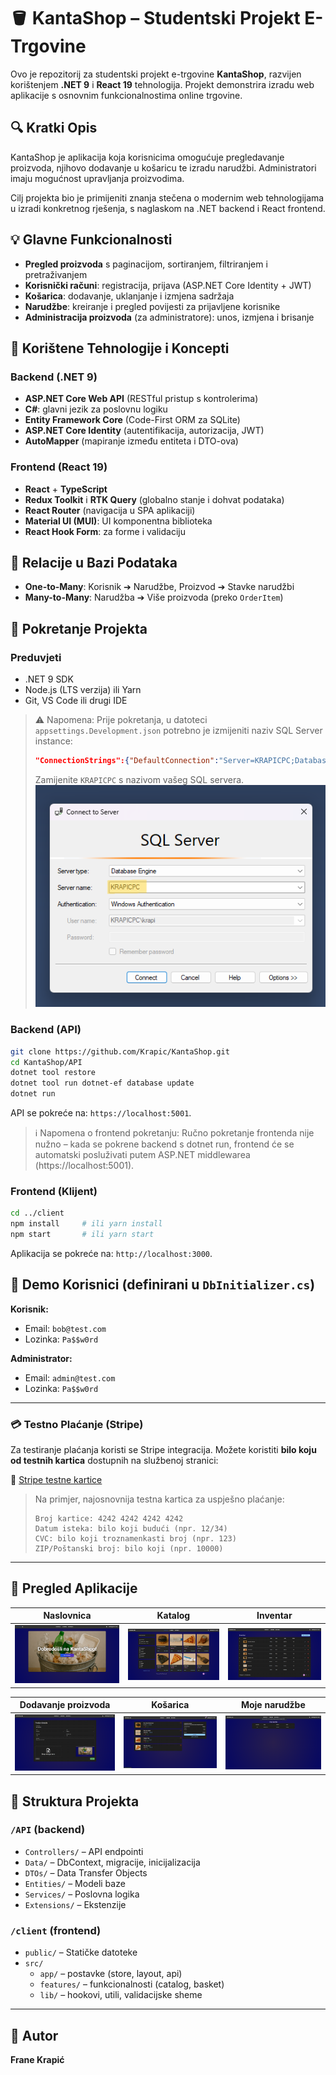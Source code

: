 # 🪣 KantaShop – Studentski Projekt E-Trgovine

Ovo je repozitorij za studentski projekt e-trgovine **KantaShop**, razvijen korištenjem **.NET 9** i **React 19** tehnologija. Projekt demonstrira izradu web aplikacije s osnovnim funkcionalnostima online trgovine.

## 🔍 Kratki Opis

KantaShop je aplikacija koja korisnicima omogućuje pregledavanje proizvoda, njihovo dodavanje u košaricu te izradu narudžbi. Administratori imaju mogućnost upravljanja proizvodima.

Cilj projekta bio je primijeniti znanja stečena o modernim web tehnologijama u izradi konkretnog rješenja, s naglaskom na .NET backend i React frontend.

## 💡 Glavne Funkcionalnosti

* **Pregled proizvoda** s paginacijom, sortiranjem, filtriranjem i pretraživanjem
* **Korisnički računi**: registracija, prijava (ASP.NET Core Identity + JWT)
* **Košarica**: dodavanje, uklanjanje i izmjena sadržaja
* **Narudžbe**: kreiranje i pregled povijesti za prijavljene korisnike
* **Administracija proizvoda** (za administratore): unos, izmjena i brisanje

## 🚀 Korištene Tehnologije i Koncepti

### Backend (.NET 9)

* **ASP.NET Core Web API** (RESTful pristup s kontrolerima)
* **C#**: glavni jezik za poslovnu logiku
* **Entity Framework Core** (Code-First ORM za SQLite)
* **ASP.NET Core Identity** (autentifikacija, autorizacija, JWT)
* **AutoMapper** (mapiranje između entiteta i DTO-ova)

### Frontend (React 19)

* **React** + **TypeScript**
* **Redux Toolkit** i **RTK Query** (globalno stanje i dohvat podataka)
* **React Router** (navigacija u SPA aplikaciji)
* **Material UI (MUI)**: UI komponentna biblioteka
* **React Hook Form**: za forme i validaciju

## 🔗 Relacije u Bazi Podataka

* **One-to-Many**: Korisnik ➔ Narudžbe, Proizvod ➔ Stavke narudžbi
* **Many-to-Many**: Narudžba ➔ Više proizvoda (preko `OrderItem`)

## 🚄 Pokretanje Projekta

### Preduvjeti

* .NET 9 SDK
* Node.js (LTS verzija) ili Yarn
* Git, VS Code ili drugi IDE

> ⚠️ Napomena: Prije pokretanja, u datoteci `appsettings.Development.json` potrebno je izmijeniti naziv SQL Server instance:
> ```json
> "ConnectionStrings":{"DefaultConnection":"Server=KRAPICPC;Database=shop;Trusted_Connection=True;TrustServerCertificate=True"}
> ```
> Zamijenite `KRAPICPC` s nazivom vašeg SQL servera.<br>
> ![SQL Server](docs/SQLServer.png)

### Backend (API)

```bash
git clone https://github.com/Krapic/KantaShop.git
cd KantaShop/API
dotnet tool restore
dotnet tool run dotnet-ef database update
dotnet run
```

API se pokreće na: `https://localhost:5001`.

> ℹ️ Napomena o frontend pokretanju:
> Ručno pokretanje frontenda nije nužno – kada se pokrene backend s dotnet run, frontend će se automatski posluživati putem ASP.NET middlewarea (https://localhost:5001).

### Frontend (Klijent)

```bash
cd ../client
npm install     # ili yarn install
npm start       # ili yarn start
```

Aplikacija se pokreće na: `http://localhost:3000`.

## 📄 Demo Korisnici (definirani u `DbInitializer.cs`)

**Korisnik:**

* Email: `bob@test.com`
* Lozinka: `Pa$$w0rd`

**Administrator:**

* Email: `admin@test.com`
* Lozinka: `Pa$$w0rd`

---

### 💳 Testno Plaćanje (Stripe)

Za testiranje plaćanja koristi se Stripe integracija.
Možete koristiti **bilo koju od testnih kartica** dostupnih na službenoj stranici:

🔗 [Stripe testne kartice](https://docs.stripe.com/testing)

> Na primjer, najosnovnija testna kartica za uspješno plaćanje:
>
> ```
> Broj kartice: 4242 4242 4242 4242  
> Datum isteka: bilo koji budući (npr. 12/34)  
> CVC: bilo koji troznamenkasti broj (npr. 123)  
> ZIP/Poštanski broj: bilo koji (npr. 10000)
> ```

---

## 📸 Pregled Aplikacije

| Naslovnica | Katalog | Inventar |
|------------|---------|----------|
| ![](docs/slika1.png) | ![](docs/slika2.png) | ![](docs/slika3.png) |

| Dodavanje proizvoda | Košarica | Moje narudžbe |
|---------------------|----------|----------------|
| ![](docs/slika4.png) | ![](docs/slika5.png) | ![](docs/slika6.png) |

## 📁 Struktura Projekta

### `/API` (backend)

* `Controllers/` – API endpointi
* `Data/` – DbContext, migracije, inicijalizacija
* `DTOs/` – Data Transfer Objects
* `Entities/` – Modeli baze
* `Services/` – Poslovna logika
* `Extensions/` – Ekstenzije

### `/client` (frontend)

* `public/` – Statičke datoteke
* `src/`
  * `app/` – postavke (store, layout, api)
  * `features/` – funkcionalnosti (catalog, basket)
  * `lib/` – hookovi, utili, validacijske sheme

---

## 👤 Autor

**Frane Krapić**
